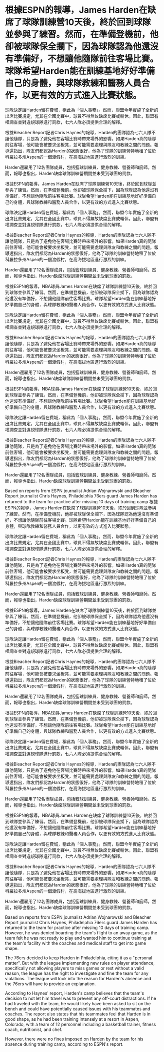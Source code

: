 # 根據ESPN的報導，James Harden在缺席了球隊訓練營10天後，終於回到球隊並參與了練習。然而，在準備登機前，他卻被球隊保全攔下，因為球隊認為他還沒有準備好，不想讓他隨隊前往客場比賽。球隊希望Harden能在訓練基地好好準備自己的身體，與球隊教練和醫務人員合作，以更有效的方式進入比賽狀態。

球隊決定讓Harden留在費城，稱此為「個人事務」。然而，聯盟今年實施了全新的出席比賽規定，尤其在全國比賽中，球員不得無故缺席比賽或輪休。因此，聯盟有權調查並對違規球隊進行罰款，七六人隊必須提供合理的解釋。

根據Bleacher Report記者Chris Haynes的報導，Harden的團隊認為七六人隊不讓他隨隊，只是為了避免他在客場比賽時帶來場外的影響。如果Harden真的隨隊前往客場，他可能會被要求坐板凳，並可能需要處理與隊友和教練之間的問題。報導還指出，隊友們都認為Harden的狀態很好，他為了球隊的訓練營特地租了位於科羅拉多州Aspen的一個渡假村，在高海拔地區進行激烈的訓練。

Harden還雇用了12名團隊成員，包括籃球訓練員、健身教練、營養師和廚師。然而，報導也指出，Harden缺席球隊訓練營期間並未受到球團的罰款。

根據ESPN的報導，James Harden在缺席了球隊訓練營10天後，終於回到球隊並參與了練習。然而，在準備登機前，他卻被球隊保全攔下，因為球隊認為他還沒有準備好，不想讓他隨隊前往客場比賽。球隊希望Harden能在訓練基地好好準備自己的身體，與球隊教練和醫務人員合作，以更有效的方式進入比賽狀態。

球隊決定讓Harden留在費城，稱此為「個人事務」。然而，聯盟今年實施了全新的出席比賽規定，尤其在全國比賽中，球員不得無故缺席比賽或輪休。因此，聯盟有權調查並對違規球隊進行罰款，七六人隊必須提供合理的解釋。

根據Bleacher Report記者Chris Haynes的報導，Harden的團隊認為七六人隊不讓他隨隊，只是為了避免他在客場比賽時帶來場外的影響。如果Harden真的隨隊前往客場，他可能會被要求坐板凳，並可能需要處理與隊友和教練之間的問題。報導還指出，隊友們都認為Harden的狀態很好，他為了球隊的訓練營特地租了位於科羅拉多州Aspen的一個渡假村，在高海拔地區進行激烈的訓練。

Harden還雇用了12名團隊成員，包括籃球訓練員、健身教練、營養師和廚師。然而，報導也指出，Harden缺席球隊訓練營期間並未受到球團的罰款。

根據ESPN的報導，NBA球員James Harden在缺席了球隊訓練營10天後，終於回到球隊並參與了練習。然而，在準備登機前，他卻被球隊保全攔下，因為球隊認為他還沒有準備好，不想讓他隨隊前往客場比賽。球隊希望Harden能在訓練基地好好準備自己的身體，與球隊教練和醫務人員合作，以更有效的方式進入比賽狀態。

球隊決定讓Harden留在費城，稱此為「個人事務」。然而，聯盟今年實施了全新的出席比賽規定，尤其在全國比賽中，球員不得無故缺席比賽或輪休。因此，聯盟有權調查並對違規球隊進行罰款，七六人隊必須提供合理的解釋。

根據Bleacher Report記者Chris Haynes的報導，Harden的團隊認為七六人隊不讓他隨隊，只是為了避免他在客場比賽時帶來場外的影響。如果Harden真的隨隊前往客場，他可能會被要求坐板凳，並可能需要處理與隊友和教練之間的問題。報導還指出，隊友們都認為Harden的狀態很好，他為了球隊的訓練營特地租了位於科羅拉多州Aspen的一個渡假村，在高海拔地區進行激烈的訓練。

Harden還雇用了12名團隊成員，包括籃球訓練員、健身教練、營養師和廚師。然而，報導也指出，Harden缺席球隊訓練營期間並未受到球團的罰款。

根據ESPN的報導，NBA球員James Harden在缺席了球隊訓練營10天後，終於回到球隊並參與了練習。然而，在準備登機前，他卻被球隊保全攔下，因為球隊認為他還沒有準備好，不想讓他隨隊前往客場比賽。球隊希望Harden能在訓練基地好好準備自己的身體，與球隊教練和醫務人員合作，以更有效的方式進入比賽狀態。

球隊決定讓Harden留在費城，稱此為「個人事務」。然而，聯盟今年實施了全新的出席比賽規定，尤其在全國比賽中，球員不得無故缺席比賽或輪休。因此，聯盟有權調查並對違規球隊進行罰款，七六人隊必須提供合理的解釋。

根據Bleacher Report記者Chris Haynes的報導，Harden的團隊認為七六人隊不讓他隨隊，只是為了避免他在客場比賽時帶來場外的影響。如果Harden真的隨隊前往客場，他可能會被要求坐板凳，並可能需要處理與隊友和教練之間的問題。報導還指出，隊友們都認為Harden的狀態很好，他為了球隊的訓練營特地租了位於科羅拉多州Aspen的一個渡假村，在高海拔地區進行激烈的訓練。

Harden還雇用了12名團隊成員，包括籃球訓練員、健身教練、營養師和廚師。然而，報導也指出，Harden缺席球隊訓練營期間並未受到球團的罰款。

Based on reports from ESPN journalist Adrian Wojnarowski and Bleacher Report journalist Chris Haynes, Philadelphia 76ers guard James Harden has returned to the team for practice after missing 10 days of training camp 
 根據ESPN的報導，James Harden在缺席了球隊訓練營10天後，終於回到球隊並參與了練習。然而，在準備登機前，他卻被球隊保全攔下，因為球隊認為他還沒有準備好，不想讓他隨隊前往客場比賽。球隊希望Harden能在訓練基地好好準備自己的身體，與球隊教練和醫務人員合作，以更有效的方式進入比賽狀態。

球隊決定讓Harden留在費城，稱此為「個人事務」。然而，聯盟今年實施了全新的出席比賽規定，尤其在全國比賽中，球員不得無故缺席比賽或輪休。因此，聯盟有權調查並對違規球隊進行罰款，七六人隊必須提供合理的解釋。

根據Bleacher Report記者Chris Haynes的報導，Harden的團隊認為七六人隊不讓他隨隊，只是為了避免他在客場比賽時帶來場外的影響。如果Harden真的隨隊前往客場，他可能會被要求坐板凳，並可能需要處理與隊友和教練之間的問題。報導還指出，隊友們都認為Harden的狀態很好，他為了球隊的訓練營特地租了位於科羅拉多州Aspen的一個渡假村，在高海拔地區進行激烈的訓練。

Harden還雇用了12名團隊成員，包括籃球訓練員、健身教練、營養師和廚師。然而，報導也指出，Harden缺席球隊訓練營期間並未受到球團的罰款。

根據ESPN的報導，James Harden在缺席了球隊訓練營10天後，終於回到球隊並參與了練習。然而，在準備登機前，他卻被球隊保全攔下，因為球隊認為他還沒有準備好，不想讓他隨隊前往客場比賽。球隊希望Harden能在訓練基地好好準備自己的身體，與球隊教練和醫務人員合作，以更有效的方式進入比賽狀態。

球隊決定讓Harden留在費城，稱此為「個人事務」。然而，聯盟今年實施了全新的出席比賽規定，尤其在全國比賽中，球員不得無故缺席比賽或輪休。因此，聯盟有權調查並對違規球隊進行罰款，七六人隊必須提供合理的解釋。

根據Bleacher Report記者Chris Haynes的報導，Harden的團隊認為七六人隊不讓他隨隊，只是為了避免他在客場比賽時帶來場外的影響。如果Harden真的隨隊前往客場，他可能會被要求坐板凳，並可能需要處理與隊友和教練之間的問題。報導還指出，隊友們都認為Harden的狀態很好，他為了球隊的訓練營特地租了位於科羅拉多州Aspen的一個渡假村，在高海拔地區進行激烈的訓練。

Harden還雇用了12名團隊成員，包括籃球訓練員、健身教練、營養師和廚師。然而，報導也指出，Harden缺席球隊訓練營期間並未受到球團的罰款。

根據ESPN的報導，NBA球員James Harden在缺席了球隊訓練營10天後，終於回到球隊並參與了練習。然而，在準備登機前，他卻被球隊保全攔下，因為球隊認為他還沒有準備好，不想讓他隨隊前往客場比賽。球隊希望Harden能在訓練基地好好準備自己的身體，與球隊教練和醫務人員合作，以更有效的方式進入比賽狀態。

球隊決定讓Harden留在費城，稱此為「個人事務」。然而，聯盟今年實施了全新的出席比賽規定，尤其在全國比賽中，球員不得無故缺席比賽或輪休。因此，聯盟有權調查並對違規球隊進行罰款，七六人隊必須提供合理的解釋。

根據Bleacher Report記者Chris Haynes的報導，Harden的團隊認為七六人隊不讓他隨隊，只是為了避免他在客場比賽時帶來場外的影響。如果Harden真的隨隊前往客場，他可能會被要求坐板凳，並可能需要處理與隊友和教練之間的問題。報導還指出，隊友們都認為Harden的狀態很好，他為了球隊的訓練營特地租了位於科羅拉多州Aspen的一個渡假村，在高海拔地區進行激烈的訓練。

Harden還雇用了12名團隊成員，包括籃球訓練員、健身教練、營養師和廚師。然而，報導也指出，Harden缺席球隊訓練營期間並未受到球團的罰款。

根據ESPN的報導，NBA球員James Harden在缺席了球隊訓練營10天後，終於回到球隊並參與了練習。然而，在準備登機前，他卻被球隊保全攔下，因為球隊認為他還沒有準備好，不想讓他隨隊前往客場比賽。球隊希望Harden能在訓練基地好好準備自己的身體，與球隊教練和醫務人員合作，以更有效的方式進入比賽狀態。

球隊決定讓Harden留在費城，稱此為「個人事務」。然而，聯盟今年實施了全新的出席比賽規定，尤其在全國比賽中，球員不得無故缺席比賽或輪休。因此，聯盟有權調查並對違規球隊進行罰款，七六人隊必須提供合理的解釋。

根據Bleacher Report記者Chris Haynes的報導，Harden的團隊認為七六人隊不讓他隨隊，只是為了避免他在客場比賽時帶來場外的影響。如果Harden真的隨隊前往客場，他可能會被要求坐板凳，並可能需要處理與隊友和教練之間的問題。報導還指出，隊友們都認為Harden的狀態很好，他為了球隊的訓練營特地租了位於科羅拉多州Aspen的一個渡假村，在高海拔地區進行激烈的訓練。

Harden還雇用了12名團隊成員，包括籃球訓練員、健身教練、營養師和廚師。然而，報導也指出，Harden缺席球隊訓練營期間並未受到球團的罰款。

Based on reports from ESPN journalist Adrian Wojnarowski and Bleacher Report journalist Chris Haynes, Philadelphia 76ers guard James Harden has returned to the team for practice after missing 10 days of training camp. However, he was denied boarding the team's flight to an away game, as the team felt he was not ready to play and wanted him to continue training at the team's facility with the coaches and medical staff to get into game shape.

The 76ers decided to keep Harden in Philadelphia, citing it as a "personal matter". But with the league implementing new rules on player attendance, specifically not allowing players to miss games or rest without a valid reason, the league has the right to investigate and fine the team for any violations. The league will look into the reason for Harden's absence and the 76ers will have to provide an explanation.

According to Haynes' report, Harden's camp believes that the team's decision to not let him travel was to prevent any off-court distractions. If he had traveled with the team, he would likely have been asked to sit on the bench and could have potentially caused issues with his teammates and coaches. The report also states that his teammates feel that Harden is in good shape, as he had been training intensely at a resort in Aspen, Colorado, with a team of 12 personnel including a basketball trainer, fitness coach, nutritionist, and chef.

However, there were no fines imposed on Harden by the team for his absence during training camp, according to ESPN's report.